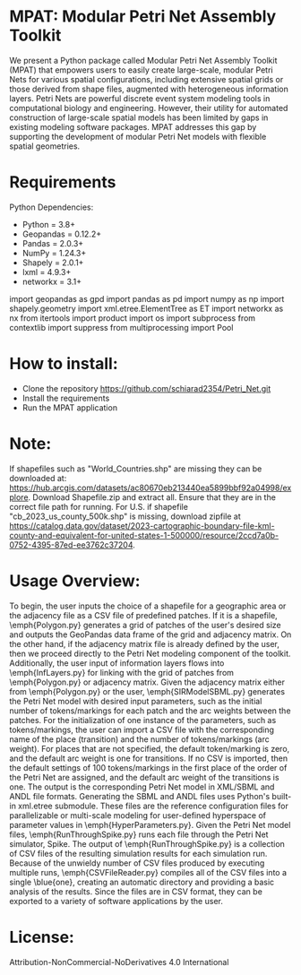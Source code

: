 # MPAT: Modular Petri Net Assembly Toolkit

We present a Python package called Modular Petri Net Assembly Toolkit
(MPAT) that empowers users to easily create large-scale, modular Petri
Nets for various spatial configurations, including extensive spatial grids or
those derived from shape files, augmented with heterogeneous information
layers. Petri Nets are powerful discrete event system modeling tools in computational
biology and engineering. However, their utility for automated
construction of large-scale spatial models has been limited by gaps in existing
modeling software packages. MPAT addresses this gap by supporting the
development of modular Petri Net models with flexible spatial geometries.

# Requirements
Python Dependencies:
- Python = 3.8+
- Geopandas = 0.12.2+
- Pandas = 2.0.3+
- NumPy = 1.24.3+
- Shapely = 2.0.1+
- lxml = 4.9.3+
- networkx = 3.1+

import geopandas as gpd
import pandas as pd
import numpy as np
import shapely.geometry
import xml.etree.ElementTree as ET
import networkx as nx
from itertools import product
import os
import subprocess
from contextlib import suppress
from multiprocessing import Pool

# How to install:
- Clone the repository
  https://github.com/schiarad2354/Petri_Net.git
- Install the requirements
- Run the MPAT application

# Note:
If shapefiles such as "World_Countries.shp" are missing they can be downloaded at: https://hub.arcgis.com/datasets/ac80670eb213440ea5899bbf92a04998/explore. Download Shapefile.zip and extract all. Ensure that they are in the correct file path for running. For U.S. if shapefile "cb_2023_us_county_500k.shp" is missing, download zipfile at https://catalog.data.gov/dataset/2023-cartographic-boundary-file-kml-county-and-equivalent-for-united-states-1-500000/resource/2ccd7a0b-0752-4395-87ed-ee3762c37204. 

# Usage Overview:
To begin, the user inputs the choice of a shapefile for a geographic area or the adjacency file as a CSV file of predefined patches. If it is a shapefile, \emph{Polygon.py} generates a grid of patches of the user's desired size and outputs the GeoPandas data frame of the grid and adjacency matrix. On the other hand, if the adjacency matrix file is already defined by the user, then we proceed directly to the Petri Net modeling component of the toolkit. Additionally, the user input of information layers flows into \emph{InfLayers.py} for linking with the grid of patches from \emph{Polygon.py} or adjacency matrix. Given the adjacency matrix either from \emph{Polygon.py} or the user, \emph{SIRModelSBML.py} generates the Petri Net model with desired input parameters, such as the initial number of tokens/markings for each patch and the arc weights between the patches. For the initialization of one instance of the parameters, such as tokens/markings, the user can import a CSV file with the corresponding name of the place (transition) and the number of tokens/markings (arc weight). For places that are not specified, the default token/marking is zero, and the default arc weight is one for transitions. If no CSV is imported, then the default settings of 100 tokens/markings in the first place of the order of the Petri Net are assigned, and the default arc weight of the transitions is one. The output is the corresponding Petri Net model in XML/SBML and ANDL file formats. Generating the SBML and ANDL files uses Python's built-in xml.etree submodule. These files are the reference configuration files for parallelizable or multi-scale modeling for user-defined hyperspace of parameter values in \emph{HyperParameters.py}. Given the Petri Net model files, \emph{RunThroughSpike.py} runs each file through the Petri Net simulator, Spike. The output of \emph{RunThroughSpike.py} is a collection of CSV files of the resulting simulation results for each simulation run. Because of the unwieldy number of CSV files produced by executing multiple runs, \emph{CSVFileReader.py} compiles all of the CSV files into a single \blue{one}, creating an automatic directory and providing a basic analysis of the results. Since the files are in CSV format, they can be exported to a variety of software applications by the user.

# License:
Attribution-NonCommercial-NoDerivatives 4.0 International
